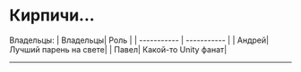 # Кирпичи...
Владельцы:
| Владельцы| Роль |
| ----------- | ----------- |
| Андрей| Лучший парень на свете|
| Павел| Какой-то Unity фанат|
___

